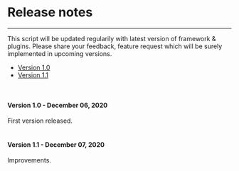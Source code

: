 # Release notes

---
This script will be updated regularily with latest version of framework & plugins. Please share your feedback, feature request which will be surely implemented in upcoming versions.

- [Version 1.0](#section-1)
- [Version 1.1](#section-2)

<br>
<a name="section-1"></a>

#### Version 1.0 - December 06, 2020
First version released.
<br><br>
<a name="section-2"></a>

#### Version 1.1 - December 07, 2020
Improvements.